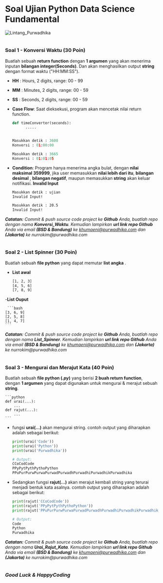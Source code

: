 # Soal Ujian Python Data Science Fundamental

![Lintang_Purwadhika](https://static.wixstatic.com/media/2e6af2_f69a4271c3534ae1869a7ed63e278b2b~mv2.png/v1/fill/w_246,h_39,al_c,usm_0.66_1.00_0.01/2e6af2_f69a4271c3534ae1869a7ed63e278b2b~mv2.png)



#

### **Soal 1 - Konversi Waktu (30 Poin)**

Buatlah sebuah __return function__ dengan __1 argumen__ yang akan menerima inputan __bilangan integer(Seconds)__.
Dan akan menghasilkan output __string__ dengan format waktu ("HH:MM:SS").

- __HH__ : Hours, 2 digits, range: 00 - 99
- __MM__ : Minutes, 2 digits, range: 00 - 59
- __SS__ : Seconds, 2 digits, range: 00 - 59

- __Case Flow__: Saat dieksekusi, program akan mencetak nilai return function.


  ```python
  def timeConverter(seconds):
        .....
   
  
  Masukkan detik : 3600
  Konversi : 01:00:00

  Masukkan detik : 3665
  Konversi : 01:01:05
  ```
  
- __Condition__: Program hanya menerima angka bulat, dengan __nilai maksimal 359999__, jika user memasukkan __nilai lebih dari itu__, __bilangan desimal__ , __bilangan negatif__, maupun memasukkan __string__ akan keluar notifikasi. __Invalid Input__

  ```bash
  Masukkan detik : ujian
  Invalid Input!

  Masukkan detik : 20.5
  Invalid Input!
  ```
_**Catatan:**_ _Commit & push source code project ke __Github__ Anda, buatlah repo dengan nama __Konversi_Waktu__.
Kemudian lampirkan __url link repo Github__ Anda via email __(BSD & Bandung)__ ke khumaeni@purwadhika.com dan 
__(Jakarta)__ ke nurrokim@purwadhika.com_


#

### **Soal 2 - List Spinner (30 Poin)**

Buatlah sebuah __file python__ yang dapat memutar __list angka__ .
- __List awal__
    ```bash
    [1, 2, 3]
    [4, 5, 6]
    [7, 8, 9]
    ```
    
 -__List Ouput__
 
     ```bash
    [3, 6, 9]
    [2, 5, 8]
    [1, 4, 7]
    ```
    
    
_**Catatan:**_ _Commit & push source code project ke __Github__ Anda, buatlah repo dengan nama __List_Spinner__.
Kemudian lampirkan __url link repo Github__ Anda via email __(BSD & Bandung)__ ke khumaeni@purwadhika.com dan
__(Jakarta)__ ke nurrokim@purwadhika.com_



#

### **Soal 3 - Mengurai dan Merajut Kata (40 Poin)**


Buatlah sebuah __file python (*.py*)__ yang berisi __2 buah return function__, dengan __1 argumen__ yang dapat digunakan untuk mengurai & merajut sebuah __string__.

    ```python
    def urai(...):
        ...
    def rajut(...):
        ...
    ```

- fungsi __urai(...)__ akan mengurai string. contoh output yang diharapkan adalah sebagai berikut:

    ```python
    print(urai('Code'))
    print(urai('Python'))
    print(urai('Purwadhika'))

    # Output:
    CCoCodCode
    PPyPytPythPythoPython
    PPuPurPurwPurwaPurwadPurwadhPurwadhiPurwadhikPurwadhika
    ```

- Sedangkan fungsi __rajut(...)__ akan merajut kembali string yang terurai menjadi bentuk kata asalnya. contoh output yang diharapkan adalah sebagai berikut:

    ```python
    print(rajut('CCoCodCode'))
    print(rajut('PPyPytPythPythoPython'))
    print(rajut('PPuPurPurwPurwaPurwadPurwadhPurwadhiPurwadhikPurwadhika'))
    
    # Output:
    Code
    Python
    Purwadhika
    ```
_**Catatan:**_ _Commit & push source code project ke __Github__ Anda, buatlah repo dengan nama __Urai_Rajut_Kata__.
Kemudian lampirkan __url link repo Github__ Anda via email __(BSD & Bandung)__ ke khumaeni@purwadhika.com dan
__(Jakarta)__ ke nurrokim@purwadhika.com_




#

### *__Good Luck & HappyCoding__* 
